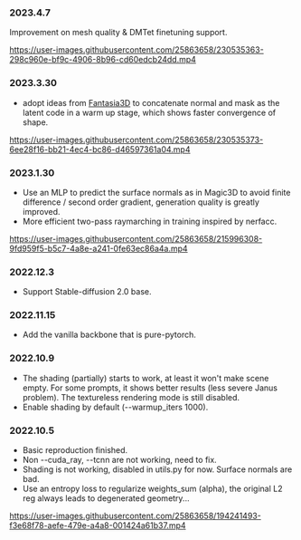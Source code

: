 ### 2023.4.7
Improvement on mesh quality & DMTet finetuning support.

https://user-images.githubusercontent.com/25863658/230535363-298c960e-bf9c-4906-8b96-cd60edcb24dd.mp4

### 2023.3.30
* adopt ideas from [Fantasia3D](https://fantasia3d.github.io/) to concatenate normal and mask as the latent code in a warm up stage, which shows faster convergence of shape.

https://user-images.githubusercontent.com/25863658/230535373-6ee28f16-bb21-4ec4-bc86-d46597361a04.mp4

### 2023.1.30
* Use an MLP to predict the surface normals as in Magic3D to avoid finite difference / second order gradient, generation quality is greatly improved.
* More efficient two-pass raymarching in training inspired by nerfacc.

https://user-images.githubusercontent.com/25863658/215996308-9fd959f5-b5c7-4a8e-a241-0fe63ec86a4a.mp4

### 2022.12.3
* Support Stable-diffusion 2.0 base.

### 2022.11.15
* Add the vanilla backbone that is pure-pytorch.

### 2022.10.9
* The shading (partially) starts to work, at least it won't make scene empty. For some prompts, it shows better results (less severe Janus problem). The textureless rendering mode is still disabled.
* Enable shading by default (--warmup_iters 1000).

### 2022.10.5
* Basic reproduction finished.
* Non --cuda_ray, --tcnn are not working, need to fix.
* Shading is not working, disabled in utils.py for now. Surface normals are bad.
* Use an entropy loss to regularize weights_sum (alpha), the original L2 reg always leads to degenerated geometry...

https://user-images.githubusercontent.com/25863658/194241493-f3e68f78-aefe-479e-a4a8-001424a61b37.mp4
